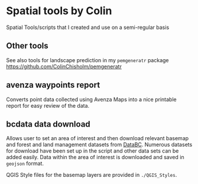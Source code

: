 # Spatial tools by Colin
Spatial Tools/scripts that I created and use on a semi-regular basis


## Other tools

See also tools for landscape prediction in my `pemgeneratr` package https://github.com/ColinChisholm/pemgeneratr


## avenza waypoints report

Converts point data collected using Avenza Maps into a nice printable report for easy review of the data.


## bcdata data download

Allows user to set an area of interest and then download relevant basemap and forest and land management datasets from [DataBC](https://data.gov.bc.ca).
Numerous datasets for download have been set up in the script and other data sets can be added easily.  Data within the area of interest is downloaded and saved in `geojson` format.  

QGIS Style files for the basemap layers are provided in `./QGIS_Styles`.
